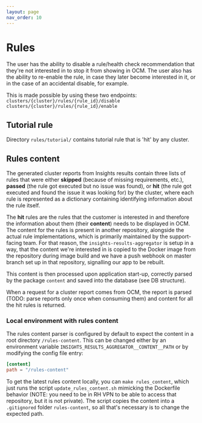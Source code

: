 ```yaml
---
layout: page
nav_order: 10
---
```

# Rules

The user has the ability to disable a rule/health check recommendation that they're not interested
in to stop it from showing in OCM. The user also has the ability to re-enable the rule, in case they
later become interested in it, or in the case of an accidental disable, for example.

This is made possible by using these two endpoints:
`clusters/{cluster}/rules/{rule_id}/disable`
`clusters/{cluster}/rules/{rule_id}/enable`

## Tutorial rule

Directory `rules/tutorial/` contains tutorial rule that is 'hit' by any cluster.

## Rules content

The generated cluster reports from Insights results contain three lists of rules that were either
__skipped__ (because of missing requirements, etc.), __passed__ (the rule got executed but no issue
was found), or __hit__ (the rule got executed and found the issue it was looking for) by the
cluster, where each rule is represented as a dictionary containing identifying information about the
rule itself.

The __hit__ rules are the rules that the customer is interested in and therefore the information
about them (their __content__) needs to be displayed in OCM. The content for the rules is present in
another repository, alongside the actual rule implementations, which is primarily maintained by the
support-facing team.
For that reason, the `insights-results-aggregator` is setup in a way, that the content we're
interested in is copied to the Docker image from the repository during image build and we have a
push webhook on master branch set up in that repository, signalling our app to be rebuilt.

This content is then processed upon application start-up, correctly parsed by the package `content`
and saved into the database (see DB structure).

When a request for a cluster report comes from OCM, the report is parsed (TODO: parse reports only
once when consuming them) and content for all the hit rules is returned.

### Local environment with rules content

The rules content parser is configured by default to expect the content in a root directory
`/rules-content`.
This can be changed either by an environment variable `INSIGHTS_RESULTS_AGGREGATOR__CONTENT__PATH`
or by modifying the config file entry:

```toml
[content]
path = "/rules-content"
```

To get the latest rules content locally, you can `make rules_content`, which just runs the script
`update_rules_content.sh` mimicking the Dockerfile behavior (NOTE: you need to be in RH VPN to be
able to access that repository, but it is not private). The script copies the content into a
`.gitignored` folder `rules-content`, so all that's necessary is to change the expected path.
